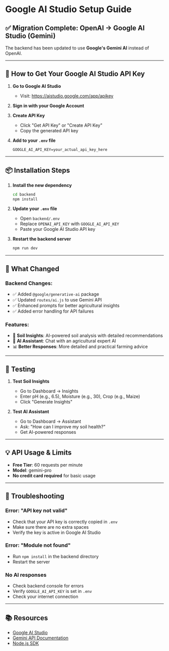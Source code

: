 # Google AI Studio Setup Guide

## ✅ Migration Complete: OpenAI → Google AI Studio (Gemini)

The backend has been updated to use **Google's Gemini AI** instead of OpenAI.

---

## 🔑 How to Get Your Google AI Studio API Key

1. **Go to Google AI Studio**
   - Visit: https://aistudio.google.com/app/apikey

2. **Sign in with your Google Account**

3. **Create API Key**
   - Click "Get API Key" or "Create API Key"
   - Copy the generated API key

4. **Add to your `.env` file**
   ```env
   GOOGLE_AI_API_KEY=your_actual_api_key_here
   ```

---

## 📦 Installation Steps

1. **Install the new dependency**
   ```bash
   cd backend
   npm install
   ```

2. **Update your `.env` file**
   - Open `backend/.env`
   - Replace `OPENAI_API_KEY` with `GOOGLE_AI_API_KEY`
   - Paste your Google AI Studio API key

3. **Restart the backend server**
   ```bash
   npm run dev
   ```

---

## 🎯 What Changed

### Backend Changes:
- ✅ Added `@google/generative-ai` package
- ✅ Updated `routes/ai.js` to use Gemini API
- ✅ Enhanced prompts for better agricultural insights
- ✅ Added error handling for API failures

### Features:
- 🌱 **Soil Insights**: AI-powered soil analysis with detailed recommendations
- 🤖 **AI Assistant**: Chat with an agricultural expert AI
- 📊 **Better Responses**: More detailed and practical farming advice

---

## 🧪 Testing

1. **Test Soil Insights**
   - Go to Dashboard → Insights
   - Enter pH (e.g., 6.5), Moisture (e.g., 30), Crop (e.g., Maize)
   - Click "Generate Insights"

2. **Test AI Assistant**
   - Go to Dashboard → Assistant
   - Ask: "How can I improve my soil health?"
   - Get AI-powered responses

---

## 💡 API Usage & Limits

- **Free Tier**: 60 requests per minute
- **Model**: gemini-pro
- **No credit card required** for basic usage

---

## 🐛 Troubleshooting

### Error: "API key not valid"
- Check that your API key is correctly copied in `.env`
- Make sure there are no extra spaces
- Verify the key is active in Google AI Studio

### Error: "Module not found"
- Run `npm install` in the backend directory
- Restart the server

### No AI responses
- Check backend console for errors
- Verify `GOOGLE_AI_API_KEY` is set in `.env`
- Check your internet connection

---

## 📚 Resources

- [Google AI Studio](https://aistudio.google.com/)
- [Gemini API Documentation](https://ai.google.dev/docs)
- [Node.js SDK](https://github.com/google/generative-ai-js)
